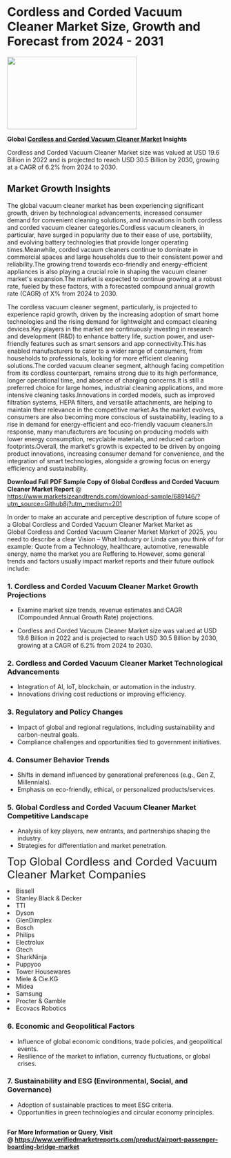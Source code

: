 <H1>Cordless and Corded Vacuum Cleaner Market Size, Growth and Forecast from 2024 - 2031</H1><img class="aligncenter size-medium wp-image-584254" src="https://thirdeyenews.in/wp-content/uploads/2024/09/Global-Market-Research-300x168.jpeg" alt="" width="300" height="168" /><p><strong>Global&nbsp;<a href="https://www.marketsizeandtrends.com/download-sample/689146/?utm_source=Github8j?utm_medium=201">Cordless and Corded Vacuum Cleaner Market</a> Insights</strong></p><p>Cordless and Corded Vacuum Cleaner Market size was valued at USD 19.6 Billion in 2022 and is projected to reach USD 30.5 Billion by 2030, growing at a CAGR of 6.2% from 2024 to 2030.</p><p><h2>Market Growth Insights</h2> <p>The global vacuum cleaner market has been experiencing significant growth, driven by technological advancements, increased consumer demand for convenient cleaning solutions, and innovations in both cordless and corded vacuum cleaner categories.Cordless vacuum cleaners, in particular, have surged in popularity due to their ease of use, portability, and evolving battery technologies that provide longer operating times.Meanwhile, corded vacuum cleaners continue to dominate in commercial spaces and large households due to their consistent power and reliability.The growing trend towards eco-friendly and energy-efficient appliances is also playing a crucial role in shaping the vacuum cleaner market's expansion.The market is expected to continue growing at a robust rate, fueled by these factors, with a forecasted compound annual growth rate (CAGR) of X% from 2024 to 2030.</p> <p>The cordless vacuum cleaner segment, particularly, is projected to experience rapid growth, driven by the increasing adoption of smart home technologies and the rising demand for lightweight and compact cleaning devices.Key players in the market are continuously investing in research and development (R&D) to enhance battery life, suction power, and user-friendly features such as smart sensors and app connectivity.This has enabled manufacturers to cater to a wider range of consumers, from households to professionals, looking for more efficient cleaning solutions.The corded vacuum cleaner segment, although facing competition from its cordless counterpart, remains strong due to its high performance, longer operational time, and absence of charging concerns.It is still a preferred choice for large homes, industrial cleaning applications, and more intensive cleaning tasks.Innovations in corded models, such as improved filtration systems, HEPA filters, and versatile attachments, are helping to maintain their relevance in the competitive market.As the market evolves, consumers are also becoming more conscious of sustainability, leading to a rise in demand for energy-efficient and eco-friendly vacuum cleaners.In response, many manufacturers are focusing on producing models with lower energy consumption, recyclable materials, and reduced carbon footprints.Overall, the market's growth is expected to be driven by ongoing product innovations, increasing consumer demand for convenience, and the integration of smart technologies, alongside a growing focus on energy efficiency and sustainability.</p> <p><span class=""><strong>Download Full PDF Sample Copy of Global Cordless and Corded Vacuum Cleaner Market Report</strong> @ <a href="https://www.marketsizeandtrends.com/download-sample/689146/?utm_source=Github8j?utm_medium=201" target="_blank">https://www.marketsizeandtrends.com/download-sample/689146/?utm_source=Github8j?utm_medium=201</a></span></p><p>In order to make an accurate and perceptive description of future scope of a Global&nbsp;Cordless and Corded Vacuum Cleaner Market Market as Global&nbsp;Cordless and Corded Vacuum Cleaner Market Market of 2025, you need to describe a clear Vision &ndash; What Industry or Linda can you think of for example: Quote from a Technology, healthcare, automotive, renewable energy, name the market you are Reffering to.However, some general trends and factors usually impact market reports and their future outlook include:</p><h3>1.&nbsp;<strong>Cordless and Corded Vacuum Cleaner Market Growth Projections</strong></h3><ul><li>Examine market size trends, revenue estimates and CAGR (Compounded Annual Growth Rate) projections.</li><li><p>Cordless and Corded Vacuum Cleaner Market size was valued at USD 19.6 Billion in 2022 and is projected to reach USD 30.5 Billion by 2030, growing at a CAGR of 6.2% from 2024 to 2030.</p></li></ul><h3>2.&nbsp;<strong>Cordless and Corded Vacuum Cleaner Market Technological Advancements</strong></h3><ul><li>Integration of AI, IoT, blockchain, or automation in the industry.</li><li>Innovations driving cost reductions or improving efficiency.</li></ul><h3>3.&nbsp;<strong>Regulatory and Policy Changes</strong></h3><ul><li>Impact of global and regional regulations, including sustainability and carbon-neutral goals.</li><li>Compliance challenges and opportunities tied to government initiatives.</li></ul><h3>4.&nbsp;<strong>Consumer Behavior Trends</strong></h3><ul><li>Shifts in demand influenced by generational preferences (e.g., Gen Z, Millennials).</li><li>Emphasis on eco-friendly, ethical, or personalized products/services.</li></ul><h3>5.&nbsp;<strong>Global Cordless and Corded Vacuum Cleaner Market Competitive Landscape</strong></h3><ul><li>Analysis of key players, new entrants, and partnerships shaping the industry.</li><li>Strategies for differentiation and market penetration.</li></ul><p data-pm-slice="1 1 []"><span style="color: inherit; font-family: inherit; font-size: 25px;">Top Global Cordless and Corded Vacuum Cleaner Market Companies</span></p><div class="" data-test-id=""><p><li>Bissell</li><li> Stanley Black & Decker</li><li> TTI</li><li> Dyson</li><li> GlenDimplex</li><li> Bosch</li><li> Philips</li><li> Electrolux</li><li> Gtech</li><li> SharkNinja</li><li> Puppyoo</li><li> Tower Housewares</li><li> Miele & Cie.KG</li><li> Midea</li><li> Samsung</li><li> Procter & Gamble</li><li> Ecovacs Robotics</li></p></div><h3>6.&nbsp;<strong>Economic and Geopolitical Factors</strong></h3><ul><li>Influence of global economic conditions, trade policies, and geopolitical events.</li><li>Resilience of the market to inflation, currency fluctuations, or global crises.</li></ul><h3>7.&nbsp;<strong>Sustainability and ESG (Environmental, Social, and Governance)</strong></h3><ul><li>Adoption of sustainable practices to meet ESG criteria.</li><li>Opportunities in green technologies and circular economy principles.</li></ul><h2><strong style="font-size: 14px;">For More Information or Query, Visit @&nbsp;</strong><a style="background-color: #ffffff; font-size: 14px;" href="https://www.marketsizeandtrends.com/report/cordless-and-corded-vacuum-cleaner-market/" target="_blank">https://www.verifiedmarketreports.com/product/airport-passenger-boarding-bridge-market</a></h2>